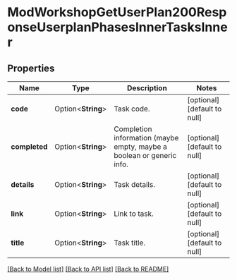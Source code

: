 # ModWorkshopGetUserPlan200ResponseUserplanPhasesInnerTasksInner

## Properties

Name | Type | Description | Notes
------------ | ------------- | ------------- | -------------
**code** | Option<**String**> | Task code. | [optional][default to null]
**completed** | Option<**String**> | Completion information (maybe empty, maybe a boolean or generic info. | [optional][default to null]
**details** | Option<**String**> | Task details. | [optional][default to null]
**link** | Option<**String**> | Link to task. | [optional][default to null]
**title** | Option<**String**> | Task title. | [optional][default to null]

[[Back to Model list]](../README.md#documentation-for-models) [[Back to API list]](../README.md#documentation-for-api-endpoints) [[Back to README]](../README.md)


